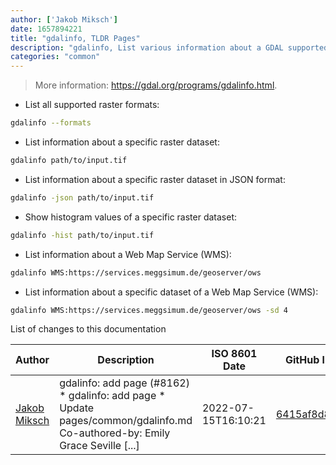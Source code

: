```yaml
---
author: ['Jakob Miksch']
date: 1657894221
title: "gdalinfo, TLDR Pages"
description: "gdalinfo, List various information about a GDAL supported raster dataset."
categories: "common"
---
```

> More information: <https://gdal.org/programs/gdalinfo.html>.

- List all supported raster formats:

```bash
gdalinfo --formats
```

- List information about a specific raster dataset:

```bash
gdalinfo path/to/input.tif
```

- List information about a specific raster dataset in JSON format:

```bash
gdalinfo -json path/to/input.tif
```

- Show histogram values of a specific raster dataset:

```bash
gdalinfo -hist path/to/input.tif
```

- List information about a Web Map Service (WMS):

```bash
gdalinfo WMS:https://services.meggsimum.de/geoserver/ows
```

- List information about a specific dataset of a Web Map Service (WMS):

```bash
gdalinfo WMS:https://services.meggsimum.de/geoserver/ows -sd 4
```
List of changes to this documentation


Author | Description | ISO 8601 Date | GitHub link
------|-----|-----|-----
[Jakob Miksch](mailto:info@jakobmiksch.eu) | gdalinfo: add page (#8162) * gdalinfo: add page * Update pages/common/gdalinfo.md Co-authored-by: Emily Grace Seville [...] | 2022-07-15T16:10:21 | [6415af8d84a0](https://github.com/tldr-pages/tldr/commit/6415af8d84a056876357d9a679e9d161ae2d5e9a)

